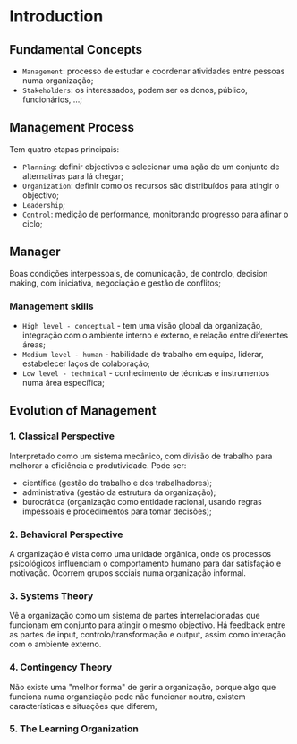 # Introduction

## Fundamental Concepts

- `Management`: processo de estudar e coordenar atividades entre pessoas numa organização;
- `Stakeholders`: os interessados, podem ser os donos, público, funcionários, ...;

## Management Process

Tem quatro etapas principais:

- `Planning`: definir objectivos e selecionar uma ação de um conjunto de alternativas para lá chegar;
- `Organization`: definir como os recursos são distribuídos para atingir o objectivo;
- `Leadership`;
- `Control`: medição de performance, monitorando progresso para afinar o ciclo;

## Manager

Boas condições interpessoais, de comunicação, de controlo, decision making, com iniciativa, negociação e gestão de conflitos;

### Management skills

- `High level - conceptual` - tem uma visão global da organização, integração com o ambiente interno e externo, e relação entre diferentes áreas;
- `Medium level - human` - habilidade de trabalho em equipa, liderar, estabelecer laços de colaboração;
- `Low level - technical` - conhecimento de técnicas e instrumentos numa área específica;

## Evolution of Management

### 1. Classical Perspective

Interpretado como um sistema mecânico, com divisão de trabalho para melhorar a eficiência e produtividade. Pode ser:

- científica (gestão do trabalho e dos trabalhadores);
- administrativa (gestão da estrutura da organização);
- burocrática (organização como entidade racional, usando regras impessoais e procedimentos para tomar decisões);

### 2. Behavioral Perspective

A organização é vista como uma unidade orgânica, onde os processos psicológicos influenciam o comportamento humano para dar satisfação e motivação. Ocorrem grupos sociais numa organização informal.

### 3. Systems Theory

Vê a organização como um sistema de partes interrelacionadas que funcionam em conjunto para atingir o mesmo objectivo. Há feedback entre as partes de input, controlo/transformação e output, assim como interação com o ambiente externo.

### 4. Contingency Theory

Não existe uma "melhor forma" de gerir a organização, porque algo que funciona numa organziação pode não funcionar noutra, existem características e situações que diferem, 

### 5. The Learning Organization